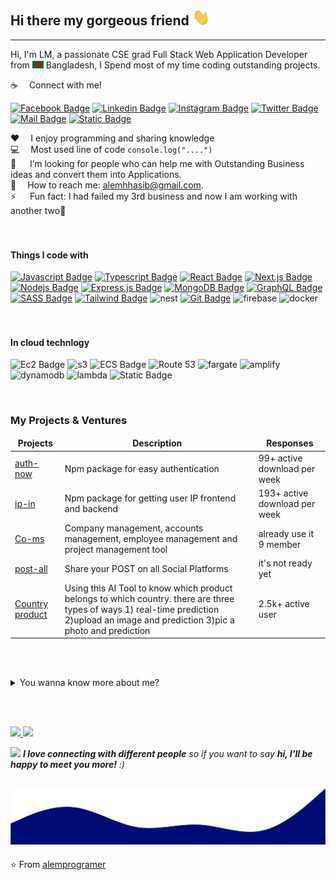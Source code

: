 ## Hi there my gorgeous friend <img src="hello.gif" width="28px" alt="hi">


---

Hi, I'm LM, a passionate CSE grad Full Stack Web Application Developer from <img src="bangladesh.png" width="18"/> Bangladesh, I Spend most of my time coding outstanding projects.

:coffee: &emsp;Connect with me!

[![Facebook Badge](https://img.shields.io/badge/Facebook-1877F2?style=for-the-badge&logo=facebook&logoColor=1877F2&labelColor=white)](https://www.facebook.com/alemhossain.hasib/) 
[![Linkedin Badge](https://img.shields.io/badge/LinkedIn-0077B5?style=for-the-badge&logo=linkedin&logoColor=0077B5&labelColor=white)](https://www.linkedin.com/in/lm-hossain/) 
[![Instagram Badge](https://img.shields.io/badge/Instagram-E4405F?style=for-the-badge&logo=instagram&logoColor=E4405F&labelColor=white)](https://www.instagram.com/lmhhasib/) 
[![Twitter Badge](https://img.shields.io/badge/Twitter-1DA1F2?style=for-the-badge&logo=x&logoColor=1DA1F2&labelColor=white)](https://twitter.com/LmHossain26919) 
[![Mail Badge](https://img.shields.io/badge/Gmail-D14836?style=for-the-badge&logo=gmail&logoColor=D14836&labelColor=white)](mailto:alemhhasib@gmail.com)
[![Static Badge](https://img.shields.io/badge/upwork-6FDA44?style=for-the-badge&logo=upwork&labelColor=white)](https://www.upwork.com/freelancers/~01164fc11a97a24f42)


:hearts: &emsp;I enjoy programming and sharing knowledge <br/>
:computer: &emsp;Most used line of code `console.log("....")` <br/>
🤔 &emsp; I’m looking for people who can help me with Outstanding Business ideas and convert them into Applications.<br/>
:e-mail: &emsp;How to reach me: alemhhasib@gmail.com.<br/>
⚡ &emsp; Fun fact: I had failed my 3rd business and now I am working with another two🙂
</br></br></br>

 #### Things I code with

[![Javascript Badge](https://img.shields.io/badge/-Javascript-F0DB4F?style=for-the-badge&labelColor=white&logo=javascript&logoColor=F0DB4F)](#) 
[![Typescript Badge](https://img.shields.io/badge/-Typescript-007acc?style=for-the-badge&labelColor=white&logo=typescript&logoColor=007acc)](#) 
[![React Badge](https://img.shields.io/badge/-React-61DBFB?style=for-the-badge&labelColor=white&logo=react&logoColor=61DBFB)](#) 
[![Next.js Badge](https://img.shields.io/badge/next.js-000000?style=for-the-badge&logo=nextdotjs&logoColor=000000&labelColor=white)](#) 
[![Nodejs Badge](https://img.shields.io/badge/-Nodejs-3C873A?style=for-the-badge&labelColor=white&logo=node.js&logoColor=3C873A)](#) 
[![Express.js Badge](https://img.shields.io/badge/Express.js-000000?style=for-the-badge&logo=express&logoColor=black&labelColor=white)](#) 
[![MongoDB Badge](https://img.shields.io/badge/MongoDB-4EA94B?style=for-the-badge&logo=mongodb&logoColor=4EA94B&labelColor=white)](#) 
[![GraphQL Badge](https://img.shields.io/badge/-GraphQl-e535ab?style=for-the-badge&labelColor=white&logo=graphql&logoColor=e535ab)](#)
[![SASS Badge](https://img.shields.io/badge/Sass-CC6699?style=for-the-badge&logo=sass&logoColor=CC6699&labelColor=white)](#) 
[![Tailwind Badge](https://img.shields.io/badge/Tailwind%20CSS-092749?style=for-the-badge&logo=tailwindcss&logoColor=06B6D4&labelColor=white)](#) 
![nest](https://img.shields.io/badge/nest.Js-E0234E?style=for-the-badge&logo=nestjs&logoColor=E0234E&labelColor=white)
 [![Git Badge](https://img.shields.io/badge/Git-F05032?style=for-the-badge&logo=git&logoColor=F05032&labelColor=white)](#) 
 ![firebase](https://img.shields.io/badge/firebase-FFCA28?style=for-the-badge&logo=firebase&logoColor=%23FFCA28&labelColor=white)
 ![docker](https://img.shields.io/badge/docker-2496ED?style=for-the-badge&logo=docker&logoColor=%232496ED&labelColor=white)
</br></br></br>

#### In cloud technlogy
![Ec2 Badge](https://img.shields.io/badge/amazon--ec2-FF9900?style=for-the-badge&logo=amazonec2&logoColor=%23FF9900&labelColor=white&color=%23FF9900)
![s3](https://img.shields.io/badge/amazon--s3-569A31?style=for-the-badge&logo=amazons3&logoColor=%23569A31&labelColor=white&color=%23569A31)
![ECS Badge](https://img.shields.io/badge/amazon--ecs-FF9900?style=for-the-badge&logo=amazonecs&logoColor=%23FF9900&labelColor=white&color=%23FF9900)
![Route 53](https://img.shields.io/badge/route%2053-%238C4FFF?style=for-the-badge&logo=amazonroute53&logoColor=%238C4FFF&labelColor=white&color=%238C4FFF)
![fargate](https://img.shields.io/badge/aws--fargate-FF9900?style=for-the-badge&logo=awsfargate&logoColor=%23FF9900&labelColor=white&color=%23FF9900)
![amplify](https://img.shields.io/badge/aws--amplify-DD344C?style=for-the-badge&logo=awsamplify&logoColor=%23DD344C&labelColor=white&color=%23DD344C)
![dynamodb](https://img.shields.io/badge/amazon%20dynamodb-4053D6?style=for-the-badge&logo=amazondynamodb&logoColor=%234053D6&labelColor=white&color=%234053D6)
![lambda](https://img.shields.io/badge/aws--lambda-FF9900?style=for-the-badge&logo=awslambda&logoColor=%23FF9900&labelColor=white&color=%23FF9900)
![Static Badge](https://img.shields.io/badge/amazon%20api--gateway-FF4F8B?style=for-the-badge&logo=amazonapigateway&logoColor=%23FF4F8B&labelColor=white&color=%23FF4F8B)

</br>

### My Projects & Ventures

<table>
  <thead align="center">
    <tr border: none;>
      <td><b>Projects</b></td>
      <td><b>Description</b></td>
      <td><b>Responses</b></td>
    </tr>
  </thead>
  <tbody>
    <tr>
      <td><a href="https://www.npmjs.com/package/auth-now" target="_blank">auth-now</a></td>
      <td>Npm package for easy authentication</td>
      <td>99+ active download per week</td>
    </tr>
    <tr>
      <td><a href="https://www.npmjs.com/package/ip-in" target="_blank">ip-in</a></td>
      <td>Npm package for getting user IP frontend and backend</td>
      <td>193+ active download per week </td>
    </tr>
    <tr>
      <td><a href="https://cms-mu-teal.vercel.app/login" target="_blank">Co-ms</a></td>
      <td> Company management, accounts management, employee management and project  management tool </td>
      <td>already use it 9 member </td>
    </tr>
    <tr>
      <td><a href="https://post-all-frontend.vercel.app/" target="_blank">post-all</a></td>
      <td>Share your POST on all Social Platforms </td>
      <td>it's not ready yet</td>
    </tr>
    <tr>
      <td><a href="https://alemprogramer.github.io/countryProduct/" target="_blank">Country product</a></td>
      <td>Using this AI Tool to know which product belongs to which country. there are three types of ways 1) real-time prediction 2)upload an image and prediction 3)pic a photo and prediction</td>
      <td>2.5k+ active user</td>
    </tr>
  </tbody>
</table>













<br><br>


<details>
<summary>
  You wanna know more about me?
</summary>

![github stats](https://github-readme-stats.vercel.app/api?username=alemprogramer&count_private=true&theme=tokyonight&hide=contribs,prs)
<!--<p align="center"><img src="https://github-readme-stats.vercel.app/api/top-langs/?username=alemprogramer&langs_count=10&theme=tokyonight&layout=compact" alt="alemprogramer :: Top Langs" /></p>-->

</details>





<br><br>



<!--![Reeveng's github stats](https://github-readme-stats.vercel.app/api?username=alemprogramer&show_icons=true&title_color=fff&icon_color=79ff97&text_color=9f9f9f&bg_color=151515) -->

<!--![Top Langs](https://github-readme-stats.vercel.app/api/top-langs/?username=alemprogramer&show_icons=true)-->

<a href="https://github.com/alemprogramer">
  <img src="https://img.shields.io/github/followers/alemprogramer">
</a> 
<a href="https://github.com/alemprogramer">
   <img src="https://komarev.com/ghpvc/?username=alemprogramer">
</a>

<!-- <p align="center"> 
  Visitor count<br>
  <img src="https://profile-counter.glitch.me/lemprogramer/count.svg" />
</p> -->

<img src="https://media.giphy.com/media/LnQjpWaON8nhr21vNW/giphy.gif" width="60"> <em><b>I love connecting with different people</b> so if you want to say <b>hi, I'll be happy to meet you more!</b> :)</em>

![bottom.png](https://raw.githubusercontent.com/iCharlesZ/FigureBed/master/img/readme-bottom.png)
---

⭐️ From [alemprogramer](https://github.com/alemprogramer)


